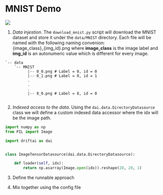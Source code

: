 # MNIST Demo

![](https://corochann.com/wp-content/uploads/2017/02/mnist_plot-800x600.png)

1. *Data injestion*. The `download_mnist.py` script will download the MNIST dataset and store it under the `data/MNIST` directory. 
Each file will be named with the following naming convenion: {image_class}_{img_id}.png where **image_class** is the image label and **img_id** is an autonumeric value which is different for every image.

```
`-- data
    `-- MNIST
          |-- 0_0.png # Label = 0, id = 0
          |-- 0_1.png # Label = 0, id = 1
          .
          .
          .
          |-- 8_0.png # Label = 8, id = 0
          
```
2. *Indexed access to the data*. Using the `dai.data.DirectoryDatasource` class we will define a custom indexed data accessor where the idx will be the image path.

```python
import numpy as np
from PIL import Image

import driftai as dai


class ImageTensorDatasource(dai.data.DirectoryDatasource):

    def loader(self, idx):
        return np.asarray(Image.open(idx)).reshape(28, 28, 1)
```

3. Define the runnable approach

4. Mix together using the config file
